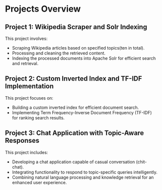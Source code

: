 # Projects Overview

## Project 1: Wikipedia Scraper and Solr Indexing
This project involves:
- Scraping Wikipedia articles based on specified topics(ten in total).
- Processing and cleaning the retrieved content.
- Indexing the processed documents into Apache Solr for efficient search and retrieval.

## Project 2: Custom Inverted Index and TF-IDF Implementation
This project focuses on:
- Building a custom inverted index for efficient document search.
- Implementing Term Frequency-Inverse Document Frequency (TF-IDF) for ranking search results.

## Project 3: Chat Application with Topic-Aware Responses
This project includes:
- Developing a chat application capable of casual conversation (chit-chat).
- Integrating functionality to respond to topic-specific queries intelligently.
- Combining natural language processing and knowledge retrieval for an enhanced user experience.
